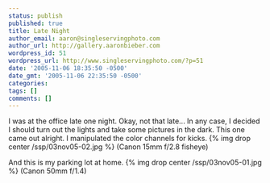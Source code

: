 ```yaml
---
status: publish
published: true
title: Late Night
author_email: aaron@singleservingphoto.com
author_url: http://gallery.aaronbieber.com
wordpress_id: 51
wordpress_url: http://www.singleservingphoto.com/?p=51
date: '2005-11-06 18:35:50 -0500'
date_gmt: '2005-11-06 22:35:50 -0500'
categories:
tags: []
comments: []
---
```

I was at the office late one night. Okay, not that late... In any case,
I decided I should turn out the lights and take some pictures in the
dark. This one came out alright. I manipulated the color channels for
kicks.
 {% img drop center /ssp/03nov05-02.jpg %}
 (Canon 15mm f/2.8 fisheye)

And this is my parking lot at home.
 {% img drop center /ssp/03nov05-01.jpg %}
 (Canon 50mm f/1.4)
